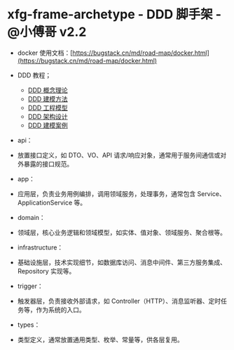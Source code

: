 # xfg-frame-archetype - DDD 脚手架 - @小傅哥 v2.2

- docker 使用文档：[https://bugstack.cn/md/road-map/docker.html](https://bugstack.cn/md/road-map/docker.html)
- DDD 教程；
  - [DDD 概念理论](https://bugstack.cn/md/road-map/ddd-guide-01.html)
  - [DDD 建模方法](https://bugstack.cn/md/road-map/ddd-guide-02.html)
  - [DDD 工程模型](https://bugstack.cn/md/road-map/ddd-guide-03.html)
  - [DDD 架构设计](https://bugstack.cn/md/road-map/ddd.html)
  - [DDD 建模案例](https://bugstack.cn/md/road-map/ddd-model.html)




- api：
 - 放置接口定义，如 DTO、VO、API 请求/响应对象，通常用于服务间通信或对外暴露的接口规范。
- app：
 - 应用层，负责业务用例编排，调用领域服务，处理事务，通常包含 Service、ApplicationService 等。
- domain：
 - 领域层，核心业务逻辑和领域模型，如实体、值对象、领域服务、聚合根等。
- infrastructure：
 - 基础设施层，技术实现细节，如数据库访问、消息中间件、第三方服务集成、Repository 实现等。
- trigger：
 - 触发器层，负责接收外部请求，如 Controller（HTTP）、消息监听器、定时任务等，作为系统的入口。
- types：
 - 类型定义，通常放置通用类型、枚举、常量等，供各层复用。